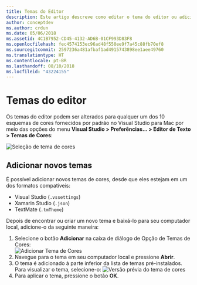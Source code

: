 ```yaml
---
title: Temas do Editor
description: Este artigo descreve como editar o tema do editor ou adicionar seu próprio tema ao Visual Studio para Mac
author: conceptdev
ms.author: crdun
ms.date: 05/06/2018
ms.assetid: 4C1B7952-CD45-4132-AD6B-01CF993D83F8
ms.openlocfilehash: fec4574153ec96ad48f550ee9f7a45c88fb70ef8
ms.sourcegitcommit: 2597236a481afbaf1ad4915743898ee1aee49760
ms.translationtype: HT
ms.contentlocale: pt-BR
ms.lasthandoff: 08/10/2018
ms.locfileid: "43224155"
---
```

# <a name="editor-themes"></a>Temas do editor
Os temas do editor podem ser alterados para qualquer um dos 10 esquemas de cores fornecidos por padrão no Visual Studio para Mac por meio das opções do menu **Visual Studio > Preferências... > Editor de Texto > Temas de Cores**:

 ![Seleção de tema de cores](media/source-editor-image17.png)

## <a name="adding-new-themes"></a>Adicionar novos temas

É possível adicionar novos temas de cores, desde que eles estejam em um dos formatos compatíveis:

* Visual Studio (`.vssettings`)
* Xamarin Studio (`.json`)
* TextMate (`.tmTheme`)

Depois de encontrar ou criar um novo tema e baixá-lo para seu computador local, adicione-o da seguinte maneira:

1. Selecione o botão **Adicionar** na caixa de diálogo de Opção de Temas de Cores:   
    ![Adicionar Tema de Cores](media/source-editor-image20.png)
2. Navegue para o tema em seu computador local e pressione **Abrir**.
3. O tema é adicionado à parte inferior da lista de temas pré-instalados. Para visualizar o tema, selecione-o: ![Versão prévia do tema de cores](media/source-editor-image21.png)
4. Para aplicar o tema, pressione o botão **OK**. 
